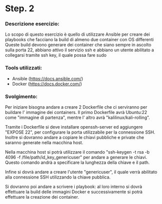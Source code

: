
# Step. 2
### Descrizione esercizio:

Lo scopo di questo esercizio è quello di utilizzare Ansible per creare dei playbooks che facciano la build di almeno due container con OS differenti
Queste build devono generare dei container che siano sempre in ascolto sulla porta 22, abbiano attivo il servizio ssh e abbiano un utente abilitato a collegarsi tramite ssh key, il quale possa fare sudo

### Tools utilizzati:
- Ansible (https://docs.ansible.com/)
- Docker (https://docs.docker.com/)

### Svolgimento:

Per iniziare bisogna andare a creare 2 Dockerfile che ci serviranno per buildare l' immagine dei containers. Il primo Dockerfile avrà Ubuntu:22 come "immagine di partenza", mentre l' altro avrà "kalilinux/kali-rolling". 

Tramite i Dockerfile si deve installare openssh-server ed aggiungere "EXPOSE 22", per configurare la porta utilizzabile per la connessione SSH. Inoltre si dovranno andare a copiare le chiavi pubbliche e private che saranno generate nella macchina host.

Nella macchina host si potrà utilizzare il comando "ssh-keygen -t rsa -b 4096 -f /file/path/id_key_genericuser" per andare a generare le chiavi. Questo comando andrà a specificare la lunghezza della chiave e il path.

Infine si dovrà andare a creare l'utente "genericuser", il quale verrà abilitato alla connessione SSH utilizzando la chiave pubblica. 

Si dovranno poi andare a scrivere i playbook: al loro interno si dovrà effettuare la build delle immagini Docker e successivamente si potrà effettuare la creazione dei container.

